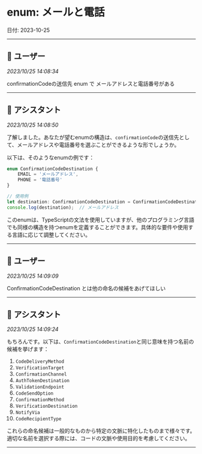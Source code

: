 # enum: メールと電話

日付: 2023-10-25

---

## 👤 ユーザー
*2023/10/25 14:08:34*

confirmationCodeの送信先 enum で メールアドレスと電話番号がある

---

## 🤖 アシスタント
*2023/10/25 14:08:50*

了解しました。あなたが望むenumの構造は、`confirmationCode`の送信先として、メールアドレスや電話番号を選ぶことができるような形でしょうか。

以下は、そのようなenumの例です：

```typescript
enum ConfirmationCodeDestination {
    EMAIL = 'メールアドレス',
    PHONE = '電話番号'
}

// 使用例
let destination: ConfirmationCodeDestination = ConfirmationCodeDestination.EMAIL;
console.log(destination);  // メールアドレス
```

このenumは、TypeScriptの文法を使用していますが、他のプログラミング言語でも同様の構造を持つenumを定義することができます。具体的な要件や使用する言語に応じて調整してください。

---

## 👤 ユーザー
*2023/10/25 14:09:09*

ConfirmationCodeDestination とは他の命名の候補をあげてほしい

---

## 🤖 アシスタント
*2023/10/25 14:09:24*

もちろんです。以下は、`ConfirmationCodeDestination`と同じ意味を持つ名前の候補を挙げます：

1. `CodeDeliveryMethod`
2. `VerificationTarget`
3. `ConfirmationChannel`
4. `AuthTokenDestination`
5. `ValidationEndpoint`
6. `CodeSendOption`
7. `ConfirmationMethod`
8. `VerificationDestination`
9. `NotifyVia`
10. `CodeRecipientType`

これらの命名候補は一般的なものから特定の文脈に特化したものまで様々です。適切な名前を選択する際には、コードの文脈や使用目的を考慮してください。

---
